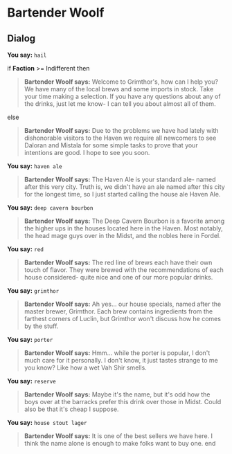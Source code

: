 # Bartender Woolf
## Dialog

**You say:** `hail`



if **Faction** >= Indifferent then



>**Bartender Woolf says:** Welcome to Grimthor's, how can I help you?  We have many of the local brews and some imports in stock. Take your time making a selection. If you have any questions about any of the drinks, just let me know- I can tell you about almost all of them.


else



>**Bartender Woolf says:** Due to the problems we have had lately with dishonorable visitors to the Haven we require all newcomers to see Daloran and Mistala for some simple tasks to prove that your intentions are good. I hope to see you soon.


**You say:** `haven ale`



>**Bartender Woolf says:** The Haven Ale is your standard ale- named after this very city.  Truth is, we didn't have an ale named after this city for the longest time, so I just started calling the house ale Haven Ale.

**You say:** `deep cavern bourbon`



>**Bartender Woolf says:** The Deep Cavern Bourbon is a favorite among the higher ups in the houses located here in the Haven. Most notably, the head mage guys over in the Midst, and the nobles here in Fordel.

**You say:** `red`



>**Bartender Woolf says:** The red line of brews each have their own touch of flavor. They were brewed with the recommendations of each house considered- quite nice and one of our more popular drinks.

**You say:** `grimthor`



>**Bartender Woolf says:** Ah yes... our house specials, named after the master brewer, Grimthor. Each brew contains ingredients from the farthest corners of Luclin, but Grimthor won't discuss how he comes by the stuff.

**You say:** `porter`



>**Bartender Woolf says:** Hmm...  while the porter is popular, I don't much care for it personally. I don't know, it just tastes strange to me you know?  Like how a wet Vah Shir smells.

**You say:** `reserve`



>**Bartender Woolf says:** Maybe it's the name, but it's odd how the boys over at the barracks prefer this drink over those in Midst. Could also be that it's cheap I suppose.

**You say:** `house stout lager`



>**Bartender Woolf says:** It is one of the best sellers we have here. I think the name alone is enough to make folks want to buy one.
end

